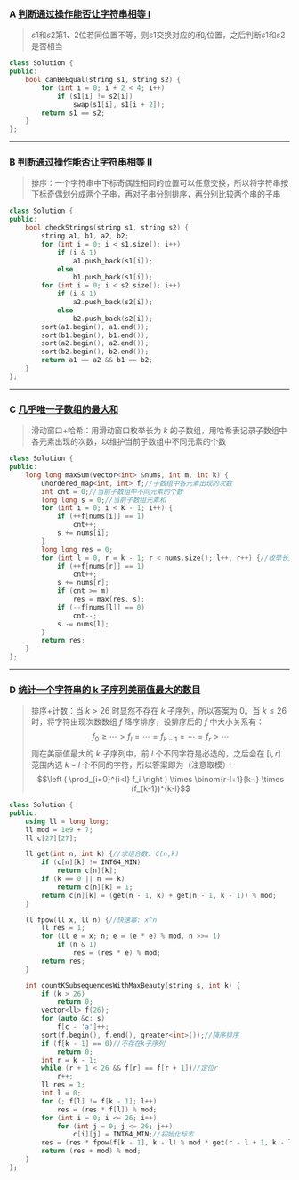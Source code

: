 
### A [判断通过操作能否让字符串相等 I](https://leetcode.cn/problems/check-if-strings-can-be-made-equal-with-operations-i/)

> $s1$和$s2$第$1$、$2$位若同位置不等，则$s1$交换对应的$i$和$j$位置，之后判断$s1$和$s2$是否相当

```cpp
class Solution {
public:
    bool canBeEqual(string s1, string s2) {
        for (int i = 0; i + 2 < 4; i++)
            if (s1[i] != s2[i])
                swap(s1[i], s1[i + 2]);
        return s1 == s2;
    }
};
```
___

### B [判断通过操作能否让字符串相等 II](https://leetcode.cn/problems/check-if-strings-can-be-made-equal-with-operations-ii/)

> 排序：一个字符串中下标奇偶性相同的位置可以任意交换，所以将字符串按下标奇偶划分成两个子串，再对子串分别排序，再分别比较两个串的子串

```cpp
class Solution {
public:
    bool checkStrings(string s1, string s2) {
        string a1, b1, a2, b2;
        for (int i = 0; i < s1.size(); i++)
            if (i & 1)
                a1.push_back(s1[i]);
            else
                b1.push_back(s1[i]);
        for (int i = 0; i < s2.size(); i++)
            if (i & 1)
                a2.push_back(s2[i]);
            else
                b2.push_back(s2[i]);
        sort(a1.begin(), a1.end());
        sort(b1.begin(), b1.end());
        sort(a2.begin(), a2.end());
        sort(b2.begin(), b2.end());
        return a1 == a2 && b1 == b2;
    }
};
```
___

### C [几乎唯一子数组的最大和](https://leetcode.cn/problems/maximum-sum-of-almost-unique-subarray/)

> 滑动窗口+哈希：用滑动窗口枚举长为 $k$ 的子数组，用哈希表记录子数组中各元素出现的次数，以维护当前子数组中不同元素的个数

```cpp
class Solution {
public:
    long long maxSum(vector<int> &nums, int m, int k) {
        unordered_map<int, int> f;//子数组中各元素出现的次数
        int cnt = 0;//当前子数组中不同元素的个数
        long long s = 0;//当前子数组元素和
        for (int i = 0; i < k - 1; i++) {
            if (++f[nums[i]] == 1)
                cnt++;
            s += nums[i];
        }
        long long res = 0;
        for (int l = 0, r = k - 1; r < nums.size(); l++, r++) {//枚举长为k的子数组nums[l,r]
            if (++f[nums[r]] == 1)
                cnt++;
            s += nums[r];
            if (cnt >= m)
                res = max(res, s);
            if (--f[nums[l]] == 0)
                cnt--;
            s -= nums[l];
        }
        return res;
    }
};
```
___

### D [统计一个字符串的 k 子序列美丽值最大的数目](https://leetcode.cn/problems/count-k-subsequences-of-a-string-with-maximum-beauty/)

> 排序+计数：当 $k>26$ 时显然不存在 $k$ 子序列，所以答案为 $0$。当 $k\le 26$ 时，将字符出现次数数组 $f$ 降序排序，设排序后的 $f$ 中大小关系有：$$f_0\ge\cdots>f_l=\cdots=f_{k-1}=\cdots=f_r>\cdots$$
则在美丽值最大的 $k$ 子序列中，前 $l$  个不同字符是必选的，之后会在 $[l,r]$ 范围内选 $k-l$ 个不同的字符，所以答案即为（注意取模）： $$\left ( \prod_{i=0}^{i<l} f_i \right ) \times \binom{r-l+1}{k-l} \times (f_{k-1})^{k-l}$$

```cpp
class Solution {
public:
    using ll = long long;
    ll mod = 1e9 + 7;
    ll c[27][27];

    ll get(int n, int k) {//求组合数: C(n,k)
        if (c[n][k] != INT64_MIN)
            return c[n][k];
        if (k == 0 || n == k)
            return c[n][k] = 1;
        return c[n][k] = (get(n - 1, k) + get(n - 1, k - 1)) % mod;
    }

    ll fpow(ll x, ll n) {//快速幂: x^n
        ll res = 1;
        for (ll e = x; n; e = (e * e) % mod, n >>= 1)
            if (n & 1)
                res = (res * e) % mod;
        return res;
    }

    int countKSubsequencesWithMaxBeauty(string s, int k) {
        if (k > 26)
            return 0;
        vector<ll> f(26);
        for (auto &c: s)
            f[c - 'a']++;
        sort(f.begin(), f.end(), greater<int>());//降序排序
        if (f[k - 1] == 0)//不存在k子序列
            return 0;
        int r = k - 1;
        while (r + 1 < 26 && f[r] == f[r + 1])//定位r
            r++;
        ll res = 1;
        int l = 0;
        for (; f[l] != f[k - 1]; l++)
            res = (res * f[l]) % mod;
        for (int i = 0; i <= 26; i++)
            for (int j = 0; j <= 26; j++)
                c[i][j] = INT64_MIN;//初始化标志
        res = (res * fpow(f[k - 1], k - l) % mod * get(r - l + 1, k - l)) % mod;
        return (res + mod) % mod;
    }
};
```

<!--stackedit_data:
eyJoaXN0b3J5IjpbMTc3NjAxMTEwMyw4MzMxODE4OTcsMTg1Nj
gyODI5MV19
-->
